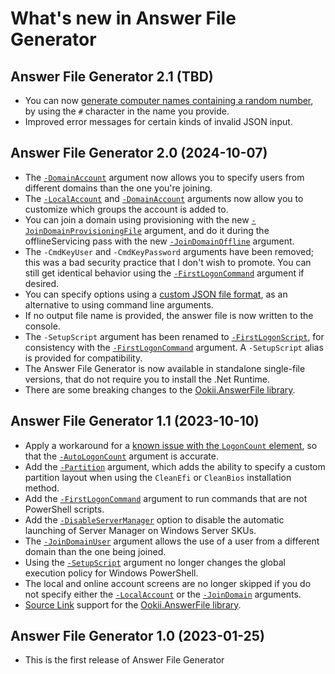# What's new in Answer File Generator

## Answer File Generator 2.1 (TBD)

- You can now [generate computer names containing a random number](../README.md#specifying-a-computer-name),
  by using the `#` character in the name you provide.
- Improved error messages for certain kinds of invalid JSON input.

## Answer File Generator 2.0 (2024-10-07)

- The [`-DomainAccount`][] argument now allows you to specify users from different domains than the
  one you're joining.
- The [`-LocalAccount`][] and [`-DomainAccount`][] arguments now allow you to customize which groups
  the account is added to.
- You can join a domain using provisioning with the new [`-JoinDomainProvisioningFile`][] argument,
  and do it during the offlineServicing pass with the new [`-JoinDomainOffline`][] argument.
- The `-CmdKeyUser` and `-CmdKeyPassword` arguments have been removed; this was a bad security
  practice that I don't wish to promote. You can still get identical behavior using the
  [`-FirstLogonCommand`][] argument if desired.
- You can specify options using a [custom JSON file format](Json.md), as an alternative to using
  command line arguments.
- If no output file name is provided, the answer file is now written to the console.
- The `-SetupScript` argument has been renamed to [`-FirstLogonScript`][], for consistency with the
  [`-FirstLogonCommand`][] argument. A `-SetupScript` alias is provided for compatibility.
- The Answer File Generator is now available in standalone single-file versions, that do not require
  you to install the .Net Runtime.
- There are some breaking changes to the [Ookii.AnswerFile library](Library.md#breaking-changes).

## Answer File Generator 1.1 (2023-10-10)

- Apply a workaround for a [known issue with the `LogonCount` element](https://learn.microsoft.com/windows-hardware/customize/desktop/unattend/microsoft-windows-shell-setup-autologon-logoncount),
  so that the [`-AutoLogonCount`][] argument is accurate.
- Add the [`-Partition`][] argument, which adds the ability to specify a custom partition layout
  when using the `CleanEfi` or `CleanBios` installation method.
- Add the [`-FirstLogonCommand`][] argument to run commands that are not PowerShell scripts.
- Add the [`-DisableServerManager`][] option to disable the automatic launching of Server Manager on
  Windows Server SKUs.
- The [`-JoinDomainUser`][] argument allows the use of a user from a different domain than the one
  being joined.
- Using the [`-SetupScript`][] argument no longer changes the global execution policy for Windows
  PowerShell.
- The local and online account screens are no longer skipped if you do not specify either the
  [`-LocalAccount`][] or the [`-JoinDomain`][] arguments.
- [Source Link](https://github.com/dotnet/sourcelink) support for the
  [Ookii.AnswerFile library](Library.md).

## Answer File Generator 1.0 (2023-01-25)

- This is the first release of Answer File Generator

[`-AutoLogonCount`]: CommandLine.md#-autologoncount
[`-DisableServerManager`]: CommandLine.md#-disableservermanager
[`-DomainAccount`]: CommandLine.md#-domainaccount
[`-FirstLogonCommand`]: CommandLine.md#-firstlogoncommand
[`-JoinDomain`]: CommandLine.md#-joindomain
[`-JoinDomainOffline`]: CommandLine.md#-joindomainoffline
[`-JoinDomainProvisioningFile`]: CommandLine.md#-joindomainprovisioningfile
[`-JoinDomainUser`]: CommandLine.md#-joindomainuser
[`-LocalAccount`]: CommandLine.md#-localaccount
[`-Partition`]: CommandLine.md#-partition
[`-FirstLogonScript`]: CommandLine.md#-firstlogonscript
[`-SetupScript`]: CommandLine.md#-firstlogonscript
